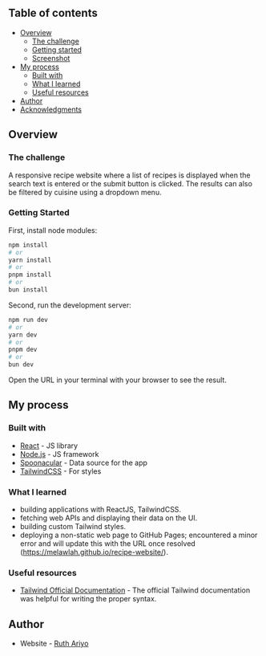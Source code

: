 ## Table of contents

- [Overview](#overview)
  - [The challenge](#the-challenge)
  - [Getting started](#getting-started)
  - [Screenshot](#screenshot)
- [My process](#my-process)
  - [Built with](#built-with)
  - [What I learned](#what-i-learned)
  - [Useful resources](#useful-resources)
- [Author](#author)
- [Acknowledgments](#acknowledgments)
  

## Overview

### The challenge
A responsive recipe website where a list of recipes is displayed when the search text is entered or the submit button is clicked. The results can also be filtered by cuisine using a dropdown menu.

### Getting Started

First, install node modules:

```bash
npm install
# or
yarn install
# or
pnpm install
# or
bun install
```

Second, run the development server:

```bash
npm run dev
# or
yarn dev
# or
pnpm dev
# or
bun dev
```

Open the URL in your terminal with your browser to see the result.


## My process


### Built with 
- [React](https://reactjs.org/) - JS library
- [Node.js](https://nodejs.org/) - JS framework
- [Spoonacular](https://spoonacular.com/food-api/docs) - Data source for the app
- [TailwindCSS](https://tailwindcss.com/) - For styles

### What I learned
- building applications with ReactJS, TailwindCSS.
- fetching web APIs and displaying their data on the UI.
- building custom Tailwind styles.
- deploying a non-static web page to GitHub Pages; encountered a minor error and will update this with the URL once resolved (https://melawlah.github.io/recipe-website/).

### Useful resources
- [Tailwind Official Documentation](https://tailwindcss.com/) - The official Tailwind documentation was helpful for writing the proper syntax.


## Author

- Website - [Ruth Ariyo](https://www.ruthariyo.com)











